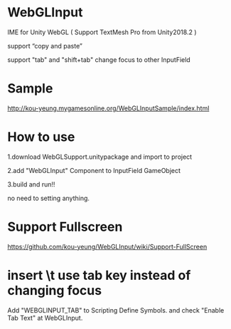 # WebGLInput

IME for Unity WebGL ( Support TextMesh Pro from Unity2018.2 )

support “copy and paste”

support "tab" and "shift+tab" change focus to other InputField

# Sample
http://kou-yeung.mygamesonline.org/WebGLInputSample/index.html

# How to use
1.download WebGLSupport.unitypackage and import to project

2.add "WebGLInput" Component to InputField GameObject

3.build and run!!

no need to setting anything.

# Support Fullscreen
https://github.com/kou-yeung/WebGLInput/wiki/Support-FullScreen

# insert \t use tab key instead of changing focus
Add "WEBGLINPUT_TAB" to Scripting Define Symbols.
and check "Enable Tab Text" at WebGLInput. 
